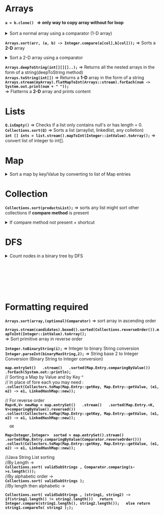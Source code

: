 # Arrays 
#### `a = b.clone() ` => only way to copy array without for loop
<details> <summary>  Sort a normal array using a comparator (1-D array) </summary>
  
  ```java

  // For normal array of string i.e.String[] - >
  Arrays.sort(n, new Comparator<String>() {
              @Override
              public int compare(String o1, String o2) {
                  // Most built objects have compareTo method you can use them
                  return o1.compareTo(o2);
              }
          });

```
</details>  

**`Arrays.sort(arr, (a, b) -> Integer.compare(a[col],b[col]));`** => Sorts a **2-D** array
<details> <summary> Sort a 2-D array using a comparator </summary>

  ```java
  Arrays.sort(array, new java.util.Comparator<int[]>() {
    public int compare(int[] a, int[] b) {
        return Integer.compare(a[0], b[0]);
    }
});
```
</details>  

**`Arrays.deepToString(int[][][]..);`** => Returns all the nested arrays in the form of a string(deepToString method)  
**`Arrays.toString(int[])`** => Returns a **1-D** array in the form of a string  
**`Arrays.stream(myArray).flatMapToInt(Arrays::stream).forEach(num -> System.out.print(num + " "));`**  
=> Flatterns a **2-D** array and prints content

# Lists 
**`Q.isEmpty()`** => Checks if a list only contains null's or has length = 0.  
**`Collections.sort(Q)`** => Sorts a list (arraylist, linkedlist, any colletion)  
**`int [] ints = list.stream().mapToInt(Integer::intValue).toArray();`** => convert list of integer  to int[].
# Map
<Details><Summary>Sort a map by key/Value by converting to list of Map entries </Summary>

  ```java
//(Modify classes as required)
Map<int[], Double> map = new  HashMap<>();

for(int[] a : points)
            
    map.put(new int[]{a[0], a[1]}, dist(a) );
// Map created, can be an normal map in place  
// Now create list and sort by comparator  
List<Map.Entry<int[], Double>> list = new ArrayList<>(map.entrySet());

list.sort(Map.Entry.comparingByValue());

```  
</Details>

# Collection

**`Collections.sort(productsList);`** => sorts any list might sort other collections if **compare method** is present
<Details><Summary>If compare method not present + shortcut </Summary>

  ```java
//(Modify arrow function as required, here the collection is a list of int[] so a&b are int[] and henceforth)
Collections.sort(L , (a,b) -> { 

            if(a[0]!=b[0]) 
                
                return Integer.compare(a[0],b[0]);

            return Integer.compare(a[1],b[1]);

        });

```  
</Details>

# DFS 
<details> <summary>Count nodes in a binary tree by DFS </summary>

  ```java
  int countNodes(TreeNode root) {
        if(root == null)
            return 0;
        return (1 + countNodes(root.left) + countNodes(root.right));
  }
```
</details>
<br><br><br><br><br><br>

# Formatting required 
**`Arrays.sort(array,(optional)Comparator)`** => sort array in ascending order  

**`Arrays.stream(candidates).boxed().sorted(Collections.reverseOrder()).mapToInt(Integer::intValue).toArray();`**  
=> Sort primitive array in reverse order   
   
**`Integer.toBinaryString(i);`** => Integer to binary String conversion   
**`Integer.parseInt(binaryMaxString,2);`** => String base 2 to Integer Conversion (Binary String to Integer conversion)    

**`map.entrySet()  
  .stream()  
  .sorted(Map.Entry.comparingByValue())  
  .forEach(System.out::println);`**  
// Sorting a Map by Value and by Key ^  
// In place of fore each you may need :  
**`.collect(Collectors.toMap(Map.Entry::getKey, Map.Entry::getValue, (e1, e2) -> e1, LinkedHashMap::new));`**  
  
// For reverse order   
**`Map<K,V> newMap = map.entrySet()  
      .stream()  
      .sorted(Map.Entry.<K, V>comparingByValue().reversed())  
      .collect(Collectors.toMap(Map.Entry::getKey, Map.Entry::getValue, (e1, e2) -> e1, LinkedHashMap::new));`**   
        
      OR  
**`Map<Integer,Integer>  sorted = map.entrySet().stream()
       .sorted(Map.Entry.comparingByValue(Comparator.reverseOrder()))
       .collect(Collectors.toMap(Map.Entry::getKey, Map.Entry::getValue, (e1, e2) -> e1, LinkedHashMap::new));`**  
  
//Java String List sorting   
//By Length ->  
        **`Collections.sort( validSubStrings , Comparator.comparing(s->s.length()));`**  
//By alphabetic order ->  
        **`Collections.sort( validSubStrings );`**  
//By length then alphabetic ->  
  
**`Collections.sort( validSubStrings , (string1, string2) ->  
                if(string1.length() != string2.length())  
                    return Integer.compare(string1.length(), string2.length());  
                else return string1.compareTo( string2 ););`**  
    
